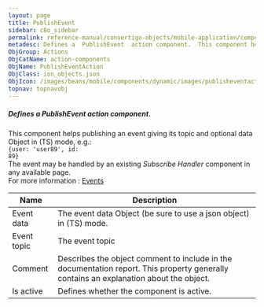 ```yaml
---
layout: page
title: PublishEvent
sidebar: c8o_sidebar
permalink: reference-manual/convertigo-objects/mobile-application/components/action-components/publishevent/
metadesc: Defines a  PublishEvent  action component.  This component helps publishing an event giving its topic and optional data Object in (TS) mode, e.g.   {u
ObjGroup: Actions
ObjCatName: action-components
ObjName: PublishEventAction
ObjClass: ion_objects.json
ObjIcon: /images/beans/mobile/components/dynamic/images/publisheventaction_color_32x32.png
topnav: topnavobj
---
```

##### Defines a <i>PublishEvent</i> action component. <br/>

This component helps publishing an event giving its topic and optional data Object in (TS) mode, e.g.:</br><code>{user: 'user89', id: 89}</code><br/>
The event may be handled by an existing <i>Subscribe Handler</i> component in any available page.<br/>
For more information : <a href='https://ionicframework.com/docs/v3/api/util/Events/'>Events</a>

Name | Description 
--- | ---
Event data | The event data Object (be sure to use a json object) in (TS) mode.
Event topic | The event topic
Comment | Describes the object comment to include in the documentation report.  This property generally contains an explanation about the object. 
Is active | Defines whether the component is active. 

